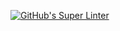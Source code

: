 [![GitHub's Super Linter](https://github.com/ICS20-Programming-StellaS/Unit2-05-HTML-Salary/workflows/GitHub's%20Super%20Linter/badge.svg)](https://github.com/ICS20-Programming-StellaS/Unit2-05-HTML-Salary/actions)